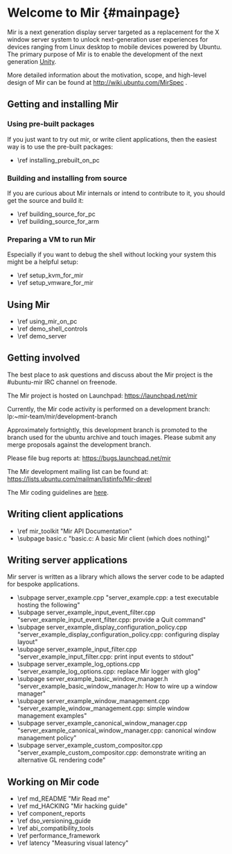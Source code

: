 Welcome to Mir {#mainpage}
==============

Mir is a next generation display server targeted as a replacement for the X
window server system to unlock next-generation user experiences for devices
ranging from Linux desktop to mobile devices powered by Ubuntu. The primary
purpose of Mir is to enable the development of the next generation
[Unity](http://unity.ubuntu.com).

More detailed information about the motivation, scope, and high-level design
of Mir can be found at http://wiki.ubuntu.com/MirSpec .

Getting and installing Mir
--------------------------

### Using pre-built packages

If you just want to try out mir, or write client applications, then the easiest
way is to use the pre-built packages:

 - \ref installing_prebuilt_on_pc

### Building and installing from source

If you are curious about Mir internals or intend to contribute to it, you should
get the source and build it:

 - \ref building_source_for_pc
 - \ref building_source_for_arm

### Preparing a VM to run Mir

Especially if you want to debug the shell without locking your system this might be a helpful setup:

- \ref setup_kvm_for_mir
- \ref setup_vmware_for_mir

Using Mir
---------

 - \ref using_mir_on_pc
 - \ref demo_shell_controls
 - \ref demo_server

Getting involved
----------------

The best place to ask questions and discuss about the Mir project is
the \#ubuntu-mir IRC channel on freenode.

The Mir project is hosted on Launchpad: https://launchpad.net/mir

Currently, the Mir code activity is performed on a development branch:
lp:~mir-team/mir/development-branch

Approximately fortnightly, this development branch is promoted to the branch
used for the ubuntu archive and touch images. Please submit any merge proposals 
against the development branch.

Please file bug reports at: https://bugs.launchpad.net/mir

The Mir development mailing list can be found at: https://lists.ubuntu.com/mailman/listinfo/Mir-devel

The Mir coding guidelines are [here](cppguide/index.html).

Writing client applications
---------------------------

 - \ref mir_toolkit "Mir API Documentation"
 - \subpage basic.c "basic.c: A basic Mir client (which does nothing)"

Writing server applications
---------------------------

Mir server is written as a library which allows the server code to be adapted
for bespoke applications.

 - \subpage server_example.cpp 
   "server_example.cpp: a test executable hosting the following"
 - \subpage server_example_input_event_filter.cpp 
   "server_example_input_event_filter.cpp: provide a Quit command"
 - \subpage server_example_display_configuration_policy.cpp 
   "server_example_display_configuration_policy.cpp: configuring display layout"
 - \subpage server_example_input_filter.cpp 
   "server_example_input_filter.cpp: print input events to stdout"
 - \subpage server_example_log_options.cpp 
   "server_example_log_options.cpp: replace Mir logger with glog"
 - \subpage server_example_basic_window_manager.h 
   "server_example_basic_window_manager.h: How to wire up a window manager"
 - \subpage server_example_window_management.cpp 
   "server_example_window_management.cpp: simple window management examples"
 - \subpage server_example_canonical_window_manager.cpp 
   "server_example_canonical_window_manager.cpp: canonical window management policy"
 - \subpage server_example_custom_compositor.cpp 
   "server_example_custom_compositor.cpp: demonstrate writing an alternative GL rendering code"

Working on Mir code
-------------------

 - \ref md_README  "Mir Read me"
 - \ref md_HACKING "Mir hacking guide"
 - \ref component_reports
 - \ref dso_versioning_guide
 - \ref abi_compatibility_tools
 - \ref performance_framework
 - \ref latency "Measuring visual latency"
